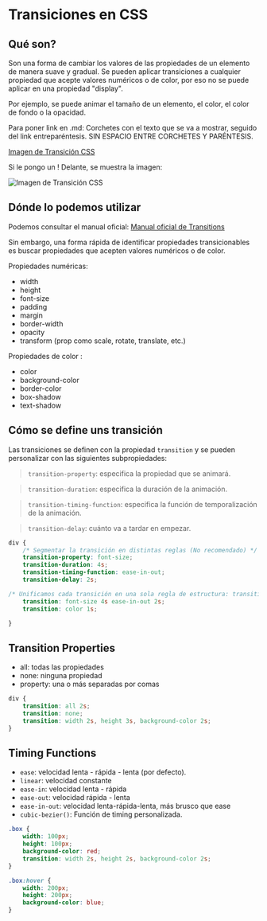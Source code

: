 # Transiciones en CSS

## Qué son?

Son una forma de cambiar los valores de las propiedades de un elemento de manera suave y gradual. Se pueden aplicar transiciones a cualquier propiedad que acepte valores numéricos o de color, por eso no se puede aplicar en una propiedad "display".

Por ejemplo, se puede animar el tamaño de un elemento, el color, el color de fondo o la opacidad.

Para poner link en .md: Corchetes con el texto que se va a mostrar, seguido del link entreparéntesis. SIN ESPACIO ENTRE CORCHETES Y PARÉNTESIS.

[Imagen de Transición CSS](https://cdn-images-1.medium.com/v2/resize:fit:954/1*_6MfwckxNfQTca9SiG8MdQ.png)

Si le pongo un ! Delante, se muestra la imagen:

![Imagen de Transición CSS](https://cdn-images-1.medium.com/v2/resize:fit:954/1*_6MfwckxNfQTca9SiG8MdQ.png)

## Dónde lo podemos utilizar

Podemos consultar el manual oficial:
[Manual oficial de Transitions](https://developer.mozilla.org/en-US/docs/Web/CSS/transition)

Sin embargo, una forma rápida de identificar propiedades transicionables es buscar propiedades que acepten valores numéricos o de color.

Propiedades numéricas:
- width
- height
- font-size
- padding
- margin
- border-width
- opacity
- transform (prop como scale, rotate, translate, etc.)

Propiedades de color :
- color
- background-color
- border-color
- box-shadow
- text-shadow

## Cómo se define uns transición

Las transiciones se definen con la propiedad `transition` y se pueden personalizar con las siguientes subpropiedades:

> `transition-property`: especifica la propiedad que se animará.

> `transition-duration`: especifica la duración de la animación.

> `transition-timing-function`: especifica la función de temporalización de la animación.

> `transition-delay`: cuánto va a tardar en empezar.

```css
div {
    /* Segmentar la transición en distintas reglas (No recomendado) */
    transition-property: font-size;
    transition-duration: 4s;
    transition-timing-function: ease-in-out;
    transition-delay: 2s;

/* Unificamos cada transición en una sola regla de estructura: transition: <property> <duration> <timing-function> <delay>*/
    transition: font-size 4s ease-in-out 2s;
    transition: color 1s;

}
```

## Transition Properties

- all: todas las propiedades
- none: ninguna propiedad
- property: una o más separadas por comas

```css
div {
    transition: all 2s;
    transition: none;
    transition: width 2s, height 3s, background-color 2s;
}
```
## Timing Functions

- `ease`: velocidad lenta - rápida - lenta (por defecto).
- `linear`: velocidad constante
- `ease-in`: velocidad lenta - rápida
- `ease-out`: velocidad rápida - lenta
- `ease-in-out`: velocidad lenta-rápida-lenta, más brusco que ease
- `cubic-bezier()`: Función de timing personalizada.

```css
.box {
    width: 100px;
    height: 100px;
    background-color: red;
    transition: width 2s, height 2s, background-color 2s;
}

.box:hover {
    width: 200px;
    height: 200px;
    background-color: blue;
}
```